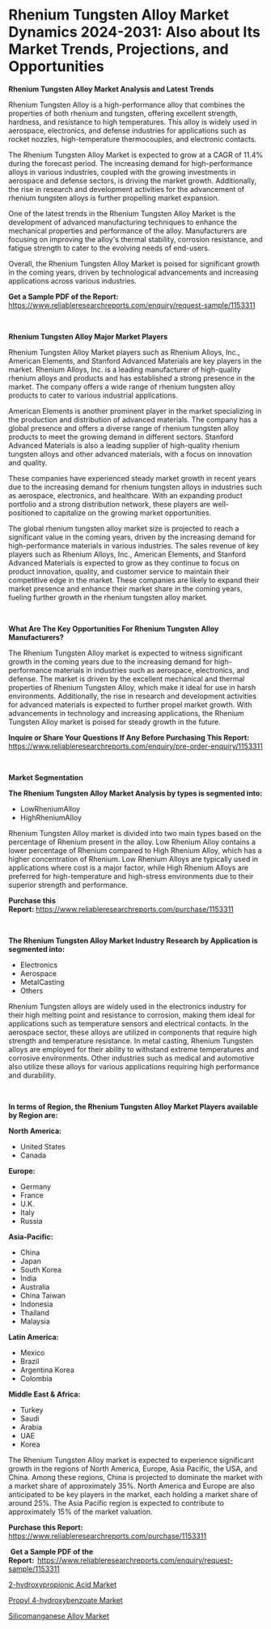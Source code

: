 <p><h1>Rhenium Tungsten Alloy Market Dynamics 2024-2031: Also about Its Market Trends, Projections, and Opportunities</h1></p><p><strong>Rhenium Tungsten Alloy Market Analysis and Latest Trends</strong></p>
<p><p>Rhenium Tungsten Alloy is a high-performance alloy that combines the properties of both rhenium and tungsten, offering excellent strength, hardness, and resistance to high temperatures. This alloy is widely used in aerospace, electronics, and defense industries for applications such as rocket nozzles, high-temperature thermocouples, and electronic contacts.</p><p>The Rhenium Tungsten Alloy Market is expected to grow at a CAGR of 11.4% during the forecast period. The increasing demand for high-performance alloys in various industries, coupled with the growing investments in aerospace and defense sectors, is driving the market growth. Additionally, the rise in research and development activities for the advancement of rhenium tungsten alloys is further propelling market expansion.</p><p>One of the latest trends in the Rhenium Tungsten Alloy Market is the development of advanced manufacturing techniques to enhance the mechanical properties and performance of the alloy. Manufacturers are focusing on improving the alloy's thermal stability, corrosion resistance, and fatigue strength to cater to the evolving needs of end-users.</p><p>Overall, the Rhenium Tungsten Alloy Market is poised for significant growth in the coming years, driven by technological advancements and increasing applications across various industries.</p></p>
<p><strong>Get a Sample PDF of the Report:&nbsp;</strong> <a href="https://www.reliableresearchreports.com/enquiry/request-sample/1153311">https://www.reliableresearchreports.com/enquiry/request-sample/1153311</a></p>
<p>&nbsp;</p>
<p><strong>Rhenium Tungsten Alloy Major Market Players</strong></p>
<p><p>Rhenium Tungsten Alloy Market players such as Rhenium Alloys, Inc., American Elements, and Stanford Advanced Materials are key players in the market. Rhenium Alloys, Inc. is a leading manufacturer of high-quality rhenium alloys and products and has established a strong presence in the market. The company offers a wide range of rhenium tungsten alloy products to cater to various industrial applications.</p><p>American Elements is another prominent player in the market specializing in the production and distribution of advanced materials. The company has a global presence and offers a diverse range of rhenium tungsten alloy products to meet the growing demand in different sectors. Stanford Advanced Materials is also a leading supplier of high-quality rhenium tungsten alloys and other advanced materials, with a focus on innovation and quality.</p><p>These companies have experienced steady market growth in recent years due to the increasing demand for rhenium tungsten alloys in industries such as aerospace, electronics, and healthcare. With an expanding product portfolio and a strong distribution network, these players are well-positioned to capitalize on the growing market opportunities.</p><p>The global rhenium tungsten alloy market size is projected to reach a significant value in the coming years, driven by the increasing demand for high-performance materials in various industries. The sales revenue of key players such as Rhenium Alloys, Inc., American Elements, and Stanford Advanced Materials is expected to grow as they continue to focus on product innovation, quality, and customer service to maintain their competitive edge in the market. These companies are likely to expand their market presence and enhance their market share in the coming years, fueling further growth in the rhenium tungsten alloy market.</p></p>
<p>&nbsp;</p>
<p><strong>What Are The Key Opportunities For Rhenium Tungsten Alloy Manufacturers?</strong></p>
<p><p>The Rhenium Tungsten Alloy market is expected to witness significant growth in the coming years due to the increasing demand for high-performance materials in industries such as aerospace, electronics, and defense. The market is driven by the excellent mechanical and thermal properties of Rhenium Tungsten Alloy, which make it ideal for use in harsh environments. Additionally, the rise in research and development activities for advanced materials is expected to further propel market growth. With advancements in technology and increasing applications, the Rhenium Tungsten Alloy market is poised for steady growth in the future.</p></p>
<p><strong>Inquire or Share Your Questions If Any Before Purchasing This Report:</strong> <a href="https://www.reliableresearchreports.com/enquiry/pre-order-enquiry/1153311">https://www.reliableresearchreports.com/enquiry/pre-order-enquiry/1153311</a></p>
<p>&nbsp;</p>
<p><strong>Market Segmentation</strong></p>
<p><strong>The Rhenium Tungsten Alloy Market Analysis by types is segmented into:</strong></p>
<p><ul><li>LowRheniumAlloy</li><li>HighRheniumAlloy</li></ul></p>
<p><p>Rhenium Tungsten Alloy market is divided into two main types based on the percentage of Rhenium present in the alloy. Low Rhenium Alloy contains a lower percentage of Rhenium compared to High Rhenium Alloy, which has a higher concentration of Rhenium. Low Rhenium Alloys are typically used in applications where cost is a major factor, while High Rhenium Alloys are preferred for high-temperature and high-stress environments due to their superior strength and performance.</p></p>
<p><strong>Purchase this Report:&nbsp;</strong><a href="https://www.reliableresearchreports.com/purchase/1153311">https://www.reliableresearchreports.com/purchase/1153311</a></p>
<p>&nbsp;</p>
<p><strong>The Rhenium Tungsten Alloy Market Industry Research by Application is segmented into:</strong></p>
<p><ul><li>Electronics</li><li>Aerospace</li><li>MetalCasting</li><li>Others</li></ul></p>
<p><p>Rhenium Tungsten alloys are widely used in the electronics industry for their high melting point and resistance to corrosion, making them ideal for applications such as temperature sensors and electrical contacts. In the aerospace sector, these alloys are utilized in components that require high strength and temperature resistance. In metal casting, Rhenium Tungsten alloys are employed for their ability to withstand extreme temperatures and corrosive environments. Other industries such as medical and automotive also utilize these alloys for various applications requiring high performance and durability.</p></p>
<p>&nbsp;</p>
<p><strong>In terms of Region, the Rhenium Tungsten Alloy Market Players available by Region are:</strong></p>
<p>
    <p> <strong> North America: </strong>
        <ul>
            <li>United States</li>
            <li>Canada</li>
        </ul>
        </p> 
    <p> <strong> Europe: </strong>
        <ul>
            <li>Germany</li>
            <li>France</li>
            <li>U.K.</li>
            <li>Italy</li>
            <li>Russia</li>
        </ul>
        </p> 
    <p> <strong> Asia-Pacific: </strong>
        <ul>
            <li>China</li>
            <li>Japan</li>
            <li>South Korea</li>
            <li>India</li>
            <li>Australia</li>
            <li>China Taiwan</li>
            <li>Indonesia</li>
            <li>Thailand</li>
            <li>Malaysia</li>
        </ul>
        </p> 
    <p> <strong> Latin America: </strong>
        <ul>
            <li>Mexico</li>
            <li>Brazil</li>
            <li>Argentina Korea</li>
            <li>Colombia</li>
        </ul>
        </p> 
    <p> <strong> Middle East & Africa: </strong>
        <ul>
            <li>Turkey</li>
            <li>Saudi</li>
            <li>Arabia</li>
            <li>UAE</li>
            <li>Korea</li>
        </ul>
    </p>
    </p>
<p><p>The Rhenium Tungsten Alloy market is expected to experience significant growth in the regions of North America, Europe, Asia Pacific, the USA, and China. Among these regions, China is projected to dominate the market with a market share of approximately 35%. North America and Europe are also anticipated to be key players in the market, each holding a market share of around 25%. The Asia Pacific region is expected to contribute to approximately 15% of the market valuation.</p></p>
<p><strong>Purchase this Report: </strong><a href="https://www.reliableresearchreports.com/purchase/1153311">https://www.reliableresearchreports.com/purchase/1153311</a></p>
<p>&nbsp;<strong>Get a Sample PDF of the Report:&nbsp;&nbsp;</strong><a href="https://www.reliableresearchreports.com/enquiry/request-sample/1153311">https://www.reliableresearchreports.com/enquiry/request-sample/1153311</a></p>
<p><strong></strong></p>
<p><p><a href="https://view.publitas.com/reportprime-1/2-hydroxypropionic-acid-market-offers-provide-insightful-data-for-the-time-period-from-2023-to-2030-and-also-provide-analysis-based-on-application-type-and-region/">2-hydroxypropionic Acid Market</a></p><p><a href="https://view.publitas.com/reportprime-1/propyl-4-hydroxybenzoate-market-research-report-forecasted-for-period-from-2023-2030-by-market-type-market-application-and-region/">Propyl 4-hydroxybenzoate Market</a></p><p><a href="https://view.publitas.com/reportprime-1/silicomanganese-alloy-market-size-evaluating-its-market-trends-growth-and-projections-2023-2030/">Silicomanganese Alloy Market</a></p></p>